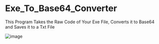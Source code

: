 # Exe_To_Base64_Converter
This Program Takes the Raw Code of Your Exe File, Converts it to Base64 and Saves it to a Txt File


![image](https://github.com/HadronSecurity/Exe_To_Base64_Converter/assets/147801258/17f2d6fc-6807-423d-ae74-077ad94e40bc)


